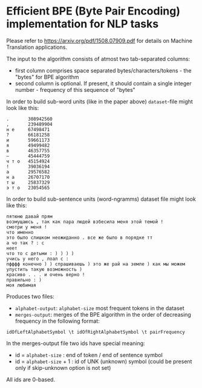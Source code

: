 Efficient BPE (Byte Pair Encoding) implementation for NLP tasks
=====================================================
Please refer to https://arxiv.org/pdf/1508.07909.pdf for details on Machine Translation applications.

The input to the algorithm consists of atmost two tab-separated columns:
- first column comprises space separated bytes/characters/tokens - the "bytes" for BPE algorithm
- second column is optional. If present, it should contain a single integer number - frequency of this sequence of "bytes"

In order to build sub-word units (like in the paper above) `dataset`-file might look like this:
```
.       308942560
,       239489904
н е     67498471
?       66181258
и       59661173
я       49499482
в       46357755
–       45444759
ч т о   45154924
!       39036194
а       29576582
н а     26707170
т ы     25837329
э т о   23054565
```

In order to build sub-sentence units (word-ngramms) dataset file might look like this:
```
пятюню давай прям
возмущаюсь , так как пара людей взбесила меня этой темой !
смотри у меня !
что именно
это было слишком неожиданно . все же было в порядке тт
а чо так ? : с
неет
что то с детьми : ) ) ) )
учись у него , лоал с :
пфффф конечно ) ) спрашиваешь ) это же рай на земле ) как мы можем упустить такую возможность )
красиво . . . и очень верно !
правильно : )
моя любимая
```

Produces two files:
- `alphabet-output`: `alphabet-size` most frequent tokens in the dataset
- `merges-output`: merges of the BPE algorithm in the order of decreasing frequency in the following format:
```
idOfLeftAlphabetSymbol \t idOfRightAlphabetSymbol \t pairFrequency
```

In the merges-output file two ids have special meaning:
- id = `alphabet-size` : end of token / end of sentence symbol
- id = `alphabet-size` + 1 : id of UNK (unknown) symbol (could be present only if skip-unknown option is not set)

All ids are 0-based.
